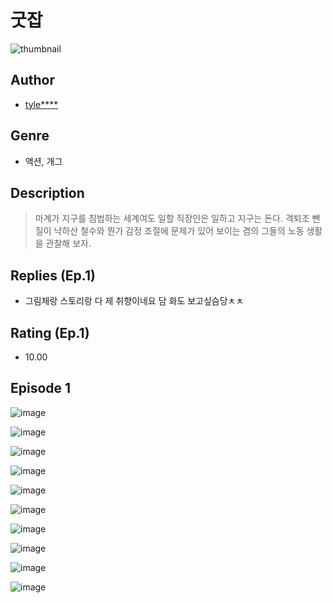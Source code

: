 # 굿잡
![thumbnail](https://image-comic.pstatic.net/user_contents_data/challenge_comic/2023/05/23/366619/upload_7292795877476165175_480x623.jpeg)

## Author
- [tyle****](https://comic.naver.com/artistTitle?id=366619)

## Genre
- 액션, 개그

## Description
> 마계가 지구를 침범하는 세계여도 일할 직장인은 일하고 지구는 돈다. 격퇴조 뺀질이 낙하산 철수와 뭔가 감정 조절에 문제가 있어 보이는 겸의 그들의 노동 생활을 관찰해 보자.

## Replies (Ep.1)
- 그림체랑 스토리랑 다 제 취향이네요 담 화도 보고싶슴당ㅊㅊ

## Rating (Ep.1)
- 10.00

## Episode 1
![image](https://image-comic.pstatic.net/user_contents_data/challenge_comic/2023/05/23/366619/upload_7003999438355052336.jpeg)

![image](https://image-comic.pstatic.net/user_contents_data/challenge_comic/2023/05/23/366619/upload_7003714669172437557.jpeg)

![image](https://image-comic.pstatic.net/user_contents_data/challenge_comic/2023/05/23/366619/upload_7293689965932078393.jpeg)

![image](https://image-comic.pstatic.net/user_contents_data/challenge_comic/2023/05/23/366619/upload_7149519604723169073.jpeg)

![image](https://image-comic.pstatic.net/user_contents_data/challenge_comic/2023/05/23/366619/upload_3834026060256731444.jpeg)

![image](https://image-comic.pstatic.net/user_contents_data/challenge_comic/2023/05/23/366619/upload_7305226951644558387.jpeg)

![image](https://image-comic.pstatic.net/user_contents_data/challenge_comic/2023/05/23/366619/upload_7365696806425223777.jpeg)

![image](https://image-comic.pstatic.net/user_contents_data/challenge_comic/2023/05/23/366619/upload_7306639816399479602.jpeg)

![image](https://image-comic.pstatic.net/user_contents_data/challenge_comic/2023/05/23/366619/upload_3631653252847722851.jpeg)

![image](https://image-comic.pstatic.net/user_contents_data/challenge_comic/2023/05/23/366619/upload_7076060343813289013.jpeg)
